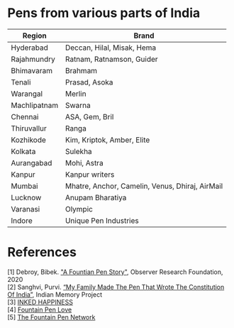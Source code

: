 # Pens from various parts of India
| Region            | Brand                                                |
| ----------------- | ---------------------------------------------------- |
| Hyderabad         | Deccan, Hilal, Misak, Hema                           |
| Rajahmundry       | Ratnam, Ratnamson, Guider                            |
| Bhimavaram        | Brahmam                                              |
| Tenali            | Prasad, Asoka                                        |
| Warangal          | Merlin                                               |
| Machlipatnam      | Swarna                                               |
| Chennai           | ASA, Gem, Bril                                       |
| Thiruvallur       | Ranga                                                |
| Kozhikode         | Kim, Kriptok, Amber, Elite                           |
| Kolkata           | Sulekha                                              |
| Aurangabad        | Mohi, Astra                                          |
| Kanpur            | Kanpur writers                                       |
| Mumbai            | Mhatre, Anchor, Camelin, Venus, Dhiraj, AirMail      |
| Lucknow           | Anupam Bharatiya                                     |
| Varanasi          | Olympic                                              |
| Indore            | Unique Pen Industries                                |

# References
[1] Debroy, Bibek. ["A Fountian Pen Story"](https://www.orfonline.org/wp-content/uploads/2020/06/ORF-Monograph-Fountain-Pen-Story.pdf), Observer Research Foundation, 2020  
[2] Sanghvi, Purvi. [“My Family Made The Pen That Wrote The Constitution Of India”](https://www.indianmemoryproject.com/122/), Indian Memory Project  
[3] [INKED HAPPINESS](https://www.inkedhappiness.com/)  
[4] [Fountain Pen Love](http://fountainpenlove.blogspot.com/)  
[5] [The Fountain Pen Network](https://www.fountainpennetwork.com/)

